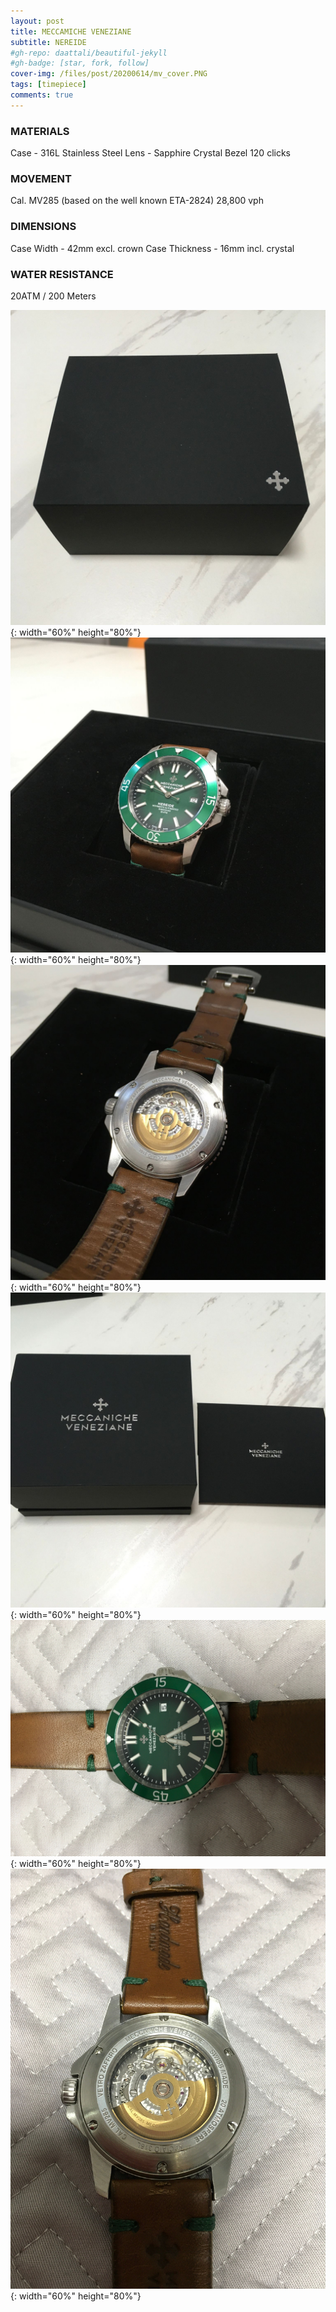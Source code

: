 ```yaml
---
layout: post
title: MECCAMICHE VENEZIANE
subtitle: NEREIDE
#gh-repo: daattali/beautiful-jekyll
#gh-badge: [star, fork, follow]
cover-img: /files/post/20200614/mv_cover.PNG
tags: [timepiece]
comments: true
---
```



### MATERIALS
Case - 316L Stainless Steel
Lens - Sapphire Crystal
Bezel 120 clicks

### MOVEMENT
Cal. MV285 (based on the well known ETA-2824)
28,800 vph

### DIMENSIONS
Case Width - 42mm excl. crown
Case Thickness - 16mm incl. crystal

### WATER RESISTANCE
20ATM / 200 Meters

![title](/files/post/20200614/mv_1.jpeg){: width="60%" height="80%"}
![title](/files/post/20200614/mv_2.jpeg){: width="60%" height="80%"}
![title](/files/post/20200614/mv_3.jpeg){: width="60%" height="80%"}
![title](/files/post/20200614/mv_4.jpeg){: width="60%" height="80%"}
![title](/files/post/20200614/mv_5.jpeg){: width="60%" height="80%"}
![title](/files/post/20200614/mv_6.jpeg){: width="60%" height="80%"}

